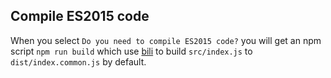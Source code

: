 ## Compile ES2015 code

When you select `Do you need to compile ES2015 code?` you will get an npm script `npm run build` which use [bili](https://github.com/egoist/bili) to build `src/index.js` to `dist/index.common.js` by default.